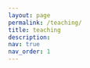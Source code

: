 ```yaml
---
layout: page
permalink: /teaching/
title: teaching
description:
nav: true
nav_order: 1
---
```

<!-- _pages/publications.md -->
